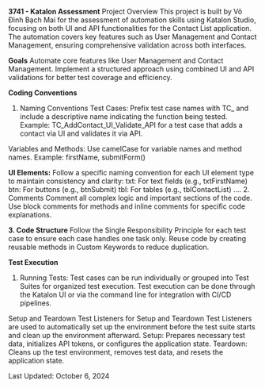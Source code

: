 **3741 - Katalon Assessment**
Project Overview
This project is built by Võ Đình Bạch Mai for the assessment of automation skills using Katalon Studio, focusing on both UI and API functionalities for the Contact List application. The automation covers key features such as User Management and Contact Management, ensuring comprehensive validation across both interfaces.

**Goals**
Automate core features like User Management and Contact Management.
Implement a structured approach using combined UI and API validations for better test coverage and efficiency.

**Coding Conventions**
1. Naming Conventions
Test Cases:
Prefix test case names with TC_ and include a descriptive name indicating the function being tested.
Example: TC_AddContact_UI_Validate_API for a test case that adds a contact via UI and validates it via API.

Variables and Methods:
Use camelCase for variable names and method names.
Example: firstName, submitForm()

**UI Elements:**
Follow a specific naming convention for each UI element type to maintain consistency and clarity:
txt: For text fields (e.g., txtFirstName)
btn: For buttons (e.g., btnSubmit)
tbl: For tables (e.g., tblContactList)
....
2. Comments
Comment all complex logic and important sections of the code.
Use block comments for methods and inline comments for specific code explanations.

**3. Code Structure**
Follow the Single Responsibility Principle for each test case to ensure each case handles one task only.
Reuse code by creating reusable methods in Custom Keywords to reduce duplication.

**Test Execution**
1. Running Tests:
Test cases can be run individually or grouped into Test Suites for organized test execution.
Test execution can be done through the Katalon UI or via the command line for integration with CI/CD pipelines.

Setup and Teardown
Test Listeners for Setup and Teardown
Test Listeners are used to automatically set up the environment before the test suite starts and clean up the environment afterward.
Setup: Prepares necessary test data, initializes API tokens, or configures the application state.
Teardown: Cleans up the test environment, removes test data, and resets the application state.

Last Updated: October 6, 2024
